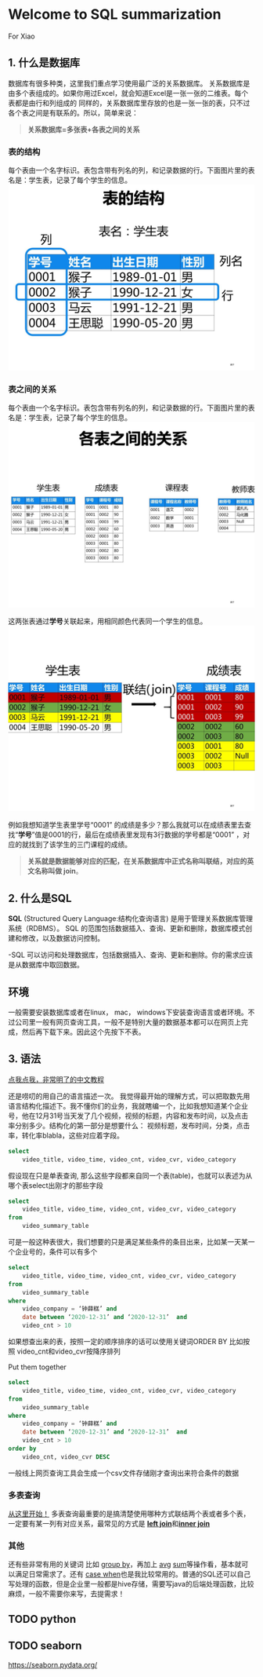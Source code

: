 
# Welcome to SQL summarization
For Xiao

## 1. 什么是数据库
数据库有很多种类，这里我们重点学习使用最广泛的关系数据库。
关系数据库是由多个表组成的。如果你用过Excel，就会知道Excel是一张一张的二维表。每个表都是由行和列组成的
同样的，关系数据库里存放的也是一张一张的表，只不过各个表之间是有联系的。所以，简单来说：
>**关系数据库=多张表+各表之间的关系**

### 表的结构
每个表由一个名字标识。表包含带有列名的列，和记录数据的行。下面图片里的表名是：学生表，记录了每个学生的信息。<br>
![student table](./t1.jpg "title")

### 表之间的关系
每个表由一个名字标识。表包含带有列名的列，和记录数据的行。下面图片里的表名是：学生表，记录了每个学生的信息。<br>
![student tables](./ts.jpg "title")

这两张表通过**学号**关联起来，用相同颜色代表同一个学生的信息。 <br>
![student table ralation](./r.jpg "title")

例如我想知道学生表里学号“0001” 的成绩是多少？那么我就可以在成绩表里去查找“**学号**”值是0001的行，最后在成绩表里发现有3行数据的学号都是“0001” ，对应的就找到了该学生的三门课程的成绩。

>**关系就是数据能够对应的匹配，在关系数据库中正式名称叫联结，对应的英文名称叫做  join**。

## 2. 什么是SQL
**SQL** (Structured Query Language:结构化查询语言) 是用于管理关系数据库管理系统（RDBMS）。 SQL 的范围包括数据插入、查询、更新和删除，数据库模式创建和修改，以及数据访问控制。

-SQL 可以访问和处理数据库，包括数据插入、查询、更新和删除。你的需求应该是从数据库中取回数据。

## 环境

一般需要安装数据库或者在linux， mac， windows下安装查询语言或者环境。不过公司里一般有网页查询工具，一般不是特别大量的数据基本都可以在网页上完成，然后再下载下来。因此这个先按下不表。

## 3. 语法
[点我点我，非常明了的中文教程](https://www.runoob.com/sql/sql-syntax.html)

还是唠叨的用自己的语言描述一次。
我觉得最开始的理解方式，可以把取数先用语言结构化描述下。我不懂你们的业务，我就瞎编一个，比如我想知道某个企业号，他在12月31号当天发了几个视频，视频的标题，内容和发布时间，以及点击率分别多少。结构化的第一部分是想要什么：  视频标题，发布时间，分类，点击率，转化率blabla，这些对应着字段。
```sql
select
	video_title, video_time, video_cnt, video_cvr, video_category
```
假设现在只是单表查询, 那么这些字段都来自同一个表(table)，也就可以表述为从哪个表select出刚才的那些字段
```sql
select
	video_title, video_time, video_cnt, video_cvr, video_category
from
	video_summary_table
```
  
可是一般这种表很大，我们想要的只是满足某些条件的条目出来，比如某一天某一个企业号的，条件可以有多个
```sql
select
	video_title, video_time, video_cnt, video_cvr, video_category
from
	video_summary_table
where
	video_company = ‘钟薛糕’ and
	date between ‘2020-12-31’ and ‘2020-12-31’  and
	video_cnt > 10
```


如果想查出来的表，按照一定的顺序排序的话可以使用关键词ORDER BY
比如按照 video_cnt和video_cvr按降序排列

Put them together

```sql
select
	video_title, video_time, video_cnt, video_cvr, video_category
from
	video_summary_table
where
	video_company = ‘钟薛糕’ and
	date between ‘2020-12-31’ and ‘2020-12-31’  and
	video_cnt > 10
order by
	video_cnt, video_cvr DESC
```
一般线上网页查询工具会生成一个csv文件存储刚才查询出来符合条件的数据

### 多表查询
[从这里开始！](https://www.runoob.com/sql/sql-join.html)
多表查询最重要的是搞清楚使用哪种方式联结两个表或者多个表，一定要有某一列有对应关系，最常见的方式是 [**left join**](html)和[**inner join**](https://www.runoob.com/sql/sql-join-inner.html)


### 其他
还有些非常有用的关键词 比如 [group by](https://www.runoob.com/sql/sql-groupby.html)，再加上 [avg](https://www.runoob.com/sql/sql-func-avg.html) [sum](https://www.runoob.com/sql/sql-func-sum.html)等操作看，基本就可以满足日常需求了。还有 [case when](https://blog.csdn.net/love_java_cc/article/details/52234415)也是我比较常用的。普通的SQL还可以自己写处理的函数，但是企业里一般都是hive存储，需要写java的后端处理函数，比较麻烦，一般不需要你来写，去提需求！

## TODO python

## TODO seaborn
https://seaborn.pydata.org/
